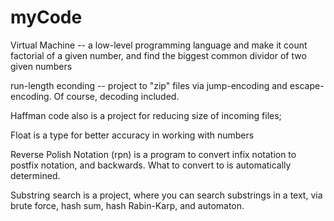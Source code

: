 # myCode

Virtual Machine -- a low-level programming language and make it count factorial of a given number, 
and find the biggest common dividor of two given numbers

run-length econding -- project to "zip" files via jump-encoding and escape-encoding. Of course, decoding included.

Haffman code also is a project for reducing size of incoming files;

Float is a type for better accuracy in working with numbers

Reverse Polish Notation (rpn) is a program to convert infix notation to postfix notation, and backwards. What to convert to is automatically determined.

Substring search is a project, where you can search substrings in a text, via brute force, hash sum, hash Rabin-Karp, and automaton. 
